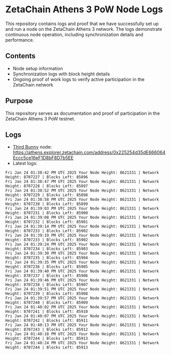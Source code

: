 # ZetaChain Athens 3 PoW Node Logs
This repository contains logs and proof that we have successfully set up and run a node on the ZetaChain Athens 3 network. The logs demonstrate continuous node operation, including synchronization details and performance.

## Contents
- Node setup information
- Synchronization logs with block height details
- Ongoing proof of work logs to verify active participation in the ZetaChain network

## Purpose
This repository serves as documentation and proof of participation in the ZetaChain Athens 3 PoW testnet.

## Logs

- [Third Bunny](https://thirdbunny.xyz/) node: https://athens.explorer.zetachain.com/address/0x225254d35dE666064Eccc5ce16eF1D8bF8D7b5EE
- Latest logs:
```
Fri Jan 24 01:38:42 PM UTC 2025 Your Node Height: 8621331 | Network Height: 8707227 | Blocks Left: 85896
Fri Jan 24 01:38:47 PM UTC 2025 Your Node Height: 8621331 | Network Height: 8707228 | Blocks Left: 85897
Fri Jan 24 01:38:52 PM UTC 2025 Your Node Height: 8621331 | Network Height: 8707229 | Blocks Left: 85898
Fri Jan 24 01:38:58 PM UTC 2025 Your Node Height: 8621331 | Network Height: 8707230 | Blocks Left: 85899
Fri Jan 24 01:39:03 PM UTC 2025 Your Node Height: 8621331 | Network Height: 8707231 | Blocks Left: 85900
Fri Jan 24 01:39:08 PM UTC 2025 Your Node Height: 8621331 | Network Height: 8707232 | Blocks Left: 85901
Fri Jan 24 01:39:14 PM UTC 2025 Your Node Height: 8621331 | Network Height: 8707233 | Blocks Left: 85902
Fri Jan 24 01:39:19 PM UTC 2025 Your Node Height: 8621331 | Network Height: 8707233 | Blocks Left: 85902
Fri Jan 24 01:39:24 PM UTC 2025 Your Node Height: 8621331 | Network Height: 8707234 | Blocks Left: 85903
Fri Jan 24 01:39:30 PM UTC 2025 Your Node Height: 8621331 | Network Height: 8707235 | Blocks Left: 85904
Fri Jan 24 01:39:35 PM UTC 2025 Your Node Height: 8621331 | Network Height: 8707236 | Blocks Left: 85905
Fri Jan 24 01:39:40 PM UTC 2025 Your Node Height: 8621331 | Network Height: 8707237 | Blocks Left: 85906
Fri Jan 24 01:39:46 PM UTC 2025 Your Node Height: 8621331 | Network Height: 8707238 | Blocks Left: 85907
Fri Jan 24 01:39:51 PM UTC 2025 Your Node Height: 8621331 | Network Height: 8707239 | Blocks Left: 85908
Fri Jan 24 01:39:57 PM UTC 2025 Your Node Height: 8621331 | Network Height: 8707240 | Blocks Left: 85909
Fri Jan 24 01:40:02 PM UTC 2025 Your Node Height: 8621331 | Network Height: 8707241 | Blocks Left: 85910
Fri Jan 24 01:40:07 PM UTC 2025 Your Node Height: 8621331 | Network Height: 8707242 | Blocks Left: 85911
Fri Jan 24 01:40:13 PM UTC 2025 Your Node Height: 8621331 | Network Height: 8707243 | Blocks Left: 85912
Fri Jan 24 01:40:18 PM UTC 2025 Your Node Height: 8621331 | Network Height: 8707244 | Blocks Left: 85913
Fri Jan 24 01:40:24 PM UTC 2025 Your Node Height: 8621331 | Network Height: 8707244 | Blocks Left: 85913
```
